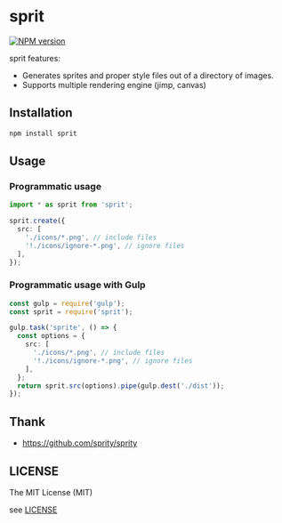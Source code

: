 # sprit

[![NPM version](https://badge.fury.io/js/sprit.svg)](http://badge.fury.io/js/sprit)

sprit features:

- Generates sprites and proper style files out of a directory of images.
- Supports multiple rendering engine (jimp, canvas)

## Installation

```bash
npm install sprit
```

## Usage

### Programmatic usage

```typescript
import * as sprit from 'sprit';

sprit.create({
  src: [
    './icons/*.png', // include files
    '!./icons/ignore-*.png', // ignore files
  ],
});
```

### Programmatic usage with Gulp

```typescript
const gulp = require('gulp');
const sprit = require('sprit');

gulp.task('sprite', () => {
  const options = {
    src: [
      './icons/*.png', // include files
      '!./icons/ignore-*.png', // ignore files
    ],
  };
  return sprit.src(options).pipe(gulp.dest('./dist'));
});
```

## Thank

- <https://github.com/sprity/sprity>

## LICENSE

The MIT License (MIT)

see [LICENSE](LICENSE)
